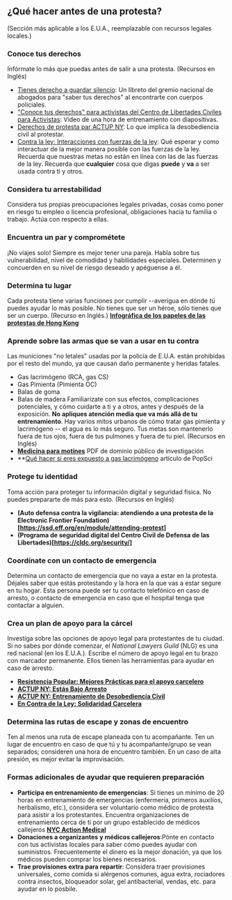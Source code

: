 ## ¿Qué hacer antes de una protesta?
(Sección más aplicable a los E.U.A., reemplazable con recursos legales locales.)
### Conoce tus derechos
Infórmate lo más que puedas antes de salir a una protesta.
(Recursos en Inglés)
* [Tienes derecho a guardar silencio](https://www.nlg.org/know-your-rights): Un libreto del gremio nacional de abogados para "saber tus derechos" al encontrarte con cuerpos policiales.
* ["Conoce tus derechos" para activistas del Centro de Libertades Civiles para Activistas](https://cldc.org/know-your-rights-for-activists/): Video de una hora de entrenamiento con diapositivas.
* [Derechos de protesta par ACTUP NY](https://actupny.org/documents/demomanual/atthedemo.html): Lo que implica la desobediencia civil al protestar.
* [Contra la ley: Interacciones con fuerzas de la ley](http://upagainstthelaw.org/interactions-with-law-enforcement/): Qué esperar y como interactuar de la mejor manera posible con las fuerzas de la ley.
Recuerda que nuestras metas no están en línea con las de las fuerzas de la ley. Recuerda que **cualquier** cosa que digas **puede** y **va** a ser usada contra ti y otros.

### Considera tu arrestabilidad
Considera tus propias preocupaciones legales privadas, cosas como poner en riesgo tu empleo o licencia profesional, obligaciones hacia tu familia o trabajo. Actúa con respecto a ellas.

### Encuentra un par y comprométete
¡No viajes solo! Siempre es mejor tener una pareja. Habla sobre tus vulnerabilidad, nivel de comodidad y habilidades especiales. Determinen y concuerden en su nivel de riesgo deseado y apéguense a él.

### Determina tu lugar
Cada protesta tiene varias funciones por cumplir --averígua en dónde *tú* puedes ayudar lo más posible. No tienes que ser un héroe, sólo tienes que ser un cuerpo.
(Recurso en Inglés.)
**[Infográfica de los papeles de las protestas de Hong Kong](https://i.imgur.com/su1Z6X1.jpg)**

### Aprende sobre las armas que se van a usar en tu contra
Las municiones "no letales" usadas por la policía de E.U.A. están prohibidas por el resto del mundo, ya que causan daño permanente y heridas fatales.
* Gas lacrimógeno (RCA, gas CS)
* Gas Pimienta (Pimienta OC)
* Balas de goma 
* Balas de madera
Familiarízate con sus efectos, complicaciones potenciales, y cómo cuidarte a ti y a otros, antes y después de la exposición. **No apliques atención media que va más allá de tu entrenamiento**. Hay varios mitos urbanos de cómo tratar gas pimienta y lacrimógeno -- el agua es lo más seguro. Tus metas son mantenerlo fuera de tus ojos, fuera de tus pulmones y fuera de tu piel.
(Recursos en Inglés)
* **[Medicina para motínes](https://riotmedicine.net/)** PDF de dominio público de investigación
* **[Qué hacer si eres expuesto a gas lacrimógeno](https://www.popsci.com/story/diy/tear-gas-guide/) artículo de PopSci

### Protege tu identidad
Toma acción para proteger tu información digital y seguridad física. No puedes prepararte de más para esto.
(Recursos en Inglés)
* **(Auto defensa contra la vigilancia: atendiendo a una protesta de la Electronic Frontier Foundation)[https://ssd.eff.org/en/module/attending-protest]**
* **(Programa de seguridad digital del Centro Civil de Defensa de las Libertades)[https://cldc.org/security/]**

### Coordínate con un contacto de emergencia
Determina un contacto de emergencia que no vaya a estar en la protesta. Déjales saber que estás protestando y la hora en la que vas a estar segure en tu hogar. Esta persona puede ser tu contacto telefónico en caso de arresto, o contacto de emergencia en caso que el hospital tenga que contactar a alguien.

### Crea un plan de apoyo para la cárcel
Investiga sobre las opciones de apoyo legal para protestantes de tu ciudad. Si no sabes por dónde comenzar, el *National Lawyers Guild* (NLG) es una red nacional (en los E.U.A.). Escribe el número de apoyo legal en tu brazo con marcador permanente. Ellos tienen las herramientas para ayudar en caso de arresto.
* **[Resistencia Popular: Mejores Prácticas para el apoyo carcelero](https://popularresistance.org/best-practices-for-jail-support/)**
* **[ACTUP NY: Estás Bajo Arresto](https://actupny.org/documents/demomanual/underarrest.html)**
* **[ACTUP NY: Entrenamiento de Desobediencia Civil](https://actupny.org/documents/CDdocuments/Legal.html)**
* **[En Contra de la Ley: Solidaridad Carcelera](http://upagainstthelaw.org/jail-solidarity/)**

### Determina las rutas de escape y zonas de encuentro
Ten al menos una ruta de escape planeada con tu acompañante. Ten un lugar de encuentro en caso de que tú y tu acompañante/grupo se vean separados; consideren una hora de encuentro también. En un caso de alta presión, es mejor evitar la improvisación.

### Formas adicionales de ayudar que requieren preparación
* **Participa en entrenamiento de emergencias**: Si tienes un mínimo de 20 horas en entrenamiento de emergencias (enfermería, primeros auxilios, herbalismo, etc.), considera ser voluntario como médico de protesta para asistir a los protestantes. Encuentra organizaciones de entrenamiento cerca de ti por un grupo establecido de médicos callejeros **[NYC Action Medical](https://www.facebook.com/NYCactionmedical)**
* **Donaciones a organizantes y médicos callejeros**:Pónte en contacto con tus activistas locales para saber cómo puedes ayudar con suministros. Frecuentemente el dinero es la mejor donación, ya que los médicos pueden comprar los bienes necesarios.
* **Trae provisiones extra para repartir**: Considera traer provisiones universales, como comida si alérgenos comunes, agua extra, rociadores contra insectos, bloqueador solar, gel antibacterial, vendas, etc. para ayudar en lo posbile.

